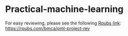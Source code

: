 Practical-machine-learning
==========================
For easy reviewing, please see the following [Rpubs link](https://rpubs.com/bmca/pml-project-rev): https://rpubs.com/bmca/pml-project-rev

